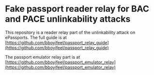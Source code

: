 # Fake passport reader relay for BAC and PACE unlinkability attacks

This repository is a reader relay part of the unlinkability attack on ePassports. The full guide is at [https://github.com/bboyifeel/passport_relay_guide](https://github.com/bboyifeel/passport_relay_guide)

The passport emulator relay part is at [https://github.com/bboyifeel/passport_emulator_relay](https://github.com/bboyifeel/passport_emulator_relay)
